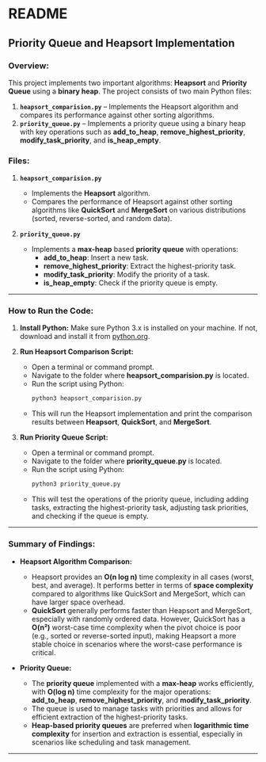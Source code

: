 
# README

## **Priority Queue and Heapsort Implementation**

### **Overview:**
This project implements two important algorithms: **Heapsort** and **Priority Queue** using a **binary heap**. The project consists of two main Python files:
1. **`heapsort_comparision.py`** – Implements the Heapsort algorithm and compares its performance against other sorting algorithms.
2. **`priority_queue.py`** – Implements a priority queue using a binary heap with key operations such as **add_to_heap**, **remove_highest_priority**, **modify_task_priority**, and **is_heap_empty**.

### **Files:**
1. **`heapsort_comparision.py`**
   - Implements the **Heapsort** algorithm.
   - Compares the performance of Heapsort against other sorting algorithms like **QuickSort** and **MergeSort** on various distributions (sorted, reverse-sorted, and random data).

2. **`priority_queue.py`**
   - Implements a **max-heap** based **priority queue** with operations:
     - **add_to_heap**: Insert a new task.
     - **remove_highest_priority**: Extract the highest-priority task.
     - **modify_task_priority**: Modify the priority of a task.
     - **is_heap_empty**: Check if the priority queue is empty.

---

### **How to Run the Code:**

1. **Install Python:**
   Make sure Python 3.x is installed on your machine. If not, download and install it from [python.org](https://www.python.org/).

2. **Run Heapsort Comparison Script:**
   - Open a terminal or command prompt.
   - Navigate to the folder where **heapsort_comparision.py** is located.
   - Run the script using Python:
     ```bash
     python3 heapsort_comparision.py
     ```
   - This will run the Heapsort implementation and print the comparison results between **Heapsort**, **QuickSort**, and **MergeSort**.

3. **Run Priority Queue Script:**
   - Open a terminal or command prompt.
   - Navigate to the folder where **priority_queue.py** is located.
   - Run the script using Python:
     ```bash
     python3 priority_queue.py
     ```
   - This will test the operations of the priority queue, including adding tasks, extracting the highest-priority task, adjusting task priorities, and checking if the queue is empty.

---

### **Summary of Findings:**

- **Heapsort Algorithm Comparison:**
  - Heapsort provides an **O(n log n)** time complexity in all cases (worst, best, and average). It performs better in terms of **space complexity** compared to algorithms like QuickSort and MergeSort, which can have larger space overhead.
  - **QuickSort** generally performs faster than Heapsort and MergeSort, especially with randomly ordered data. However, QuickSort has a **O(n²)** worst-case time complexity when the pivot choice is poor (e.g., sorted or reverse-sorted input), making Heapsort a more stable choice in scenarios where the worst-case performance is critical.

- **Priority Queue:**
  - The **priority queue** implemented with a **max-heap** works efficiently, with **O(log n)** time complexity for the major operations: **add_to_heap**, **remove_highest_priority**, and **modify_task_priority**.
  - The queue is used to manage tasks with priorities and allows for efficient extraction of the highest-priority tasks.
  - **Heap-based priority queues** are preferred when **logarithmic time complexity** for insertion and extraction is essential, especially in scenarios like scheduling and task management.

---
